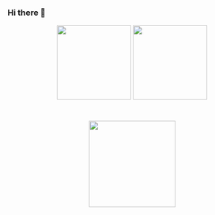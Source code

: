 ### Hi there 👋
<p align='center'>
   <a href="https://github-readme-stats.vercel.app/api?username=alezalez8&show_icons=true&count_private=true">
       <img height=150 src="https://github-readme-stats.vercel.app/api?username=alezalez8&show_icons=true&count_private=true"/></a>
   <a href="https://github.com/alezalez8/github-readme-stats">
       <img height=150 src="https://github-readme-stats.vercel.app/api/top-langs/?username=alezalez8&layout=compact"/></a>
</p>

<div align="center" style="margin: 40px 0">
   <a href="https://github.com/alezalez8/github-profile-views-counter">
       <img width="175px" src="https://komarev.com/ghpvc/?username=alezalez8&color=DE002D">
   </a>
</div>
<!--
**alezalez8/alezalez8** is a ✨ _special_ ✨ repository because its `README.md` (this file) appears on your GitHub profile.

Here are some ideas to get you started:

- 🔭 I’m currently working on ...
- 🌱 I’m currently learning ...
- 👯 I’m looking to collaborate on ...
- 🤔 I’m looking for help with ...
- 💬 Ask me about ...
- 📫 How to reach me: ...
- 😄 Pronouns: ...
- ⚡ Fun fact: ...
-->
